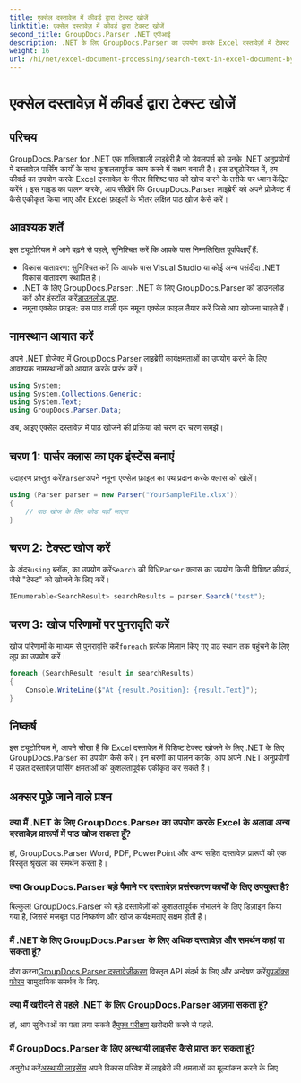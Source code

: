 ```yaml
---
title: एक्सेल दस्तावेज़ में कीवर्ड द्वारा टेक्स्ट खोजें
linktitle: एक्सेल दस्तावेज़ में कीवर्ड द्वारा टेक्स्ट खोजें
second_title: GroupDocs.Parser .NET एपीआई
description: .NET के लिए GroupDocs.Parser का उपयोग करके Excel दस्तावेज़ों में टेक्स्ट खोजना सीखें। अपने .NET अनुप्रयोगों में उन्नत टेक्स्ट खोज क्षमताओं को एकीकृत करें।
weight: 16
url: /hi/net/excel-document-processing/search-text-in-excel-document-by-keyword/
---
```


# एक्सेल दस्तावेज़ में कीवर्ड द्वारा टेक्स्ट खोजें

## परिचय
GroupDocs.Parser for .NET एक शक्तिशाली लाइब्रेरी है जो डेवलपर्स को उनके .NET अनुप्रयोगों में दस्तावेज़ पार्सिंग कार्यों के साथ कुशलतापूर्वक काम करने में सक्षम बनाती है। इस ट्यूटोरियल में, हम कीवर्ड का उपयोग करके Excel दस्तावेज़ के भीतर विशिष्ट पाठ की खोज करने के तरीके पर ध्यान केंद्रित करेंगे। इस गाइड का पालन करके, आप सीखेंगे कि GroupDocs.Parser लाइब्रेरी को अपने प्रोजेक्ट में कैसे एकीकृत किया जाए और Excel फ़ाइलों के भीतर लक्षित पाठ खोज कैसे करें।
## आवश्यक शर्तें
इस ट्यूटोरियल में आगे बढ़ने से पहले, सुनिश्चित करें कि आपके पास निम्नलिखित पूर्वापेक्षाएँ हैं:
- विकास वातावरण: सुनिश्चित करें कि आपके पास Visual Studio या कोई अन्य पसंदीदा .NET विकास वातावरण स्थापित है।
-  .NET के लिए GroupDocs.Parser: .NET के लिए GroupDocs.Parser को डाउनलोड करें और इंस्टॉल करें[डाउनलोड पृष्ठ](https://releases.groupdocs.com/parser/net/).
- नमूना एक्सेल फ़ाइल: उस पाठ वाली एक नमूना एक्सेल फ़ाइल तैयार करें जिसे आप खोजना चाहते हैं।

## नामस्थान आयात करें
अपने .NET प्रोजेक्ट में GroupDocs.Parser लाइब्रेरी कार्यक्षमताओं का उपयोग करने के लिए आवश्यक नामस्थानों को आयात करके प्रारंभ करें।
```csharp
using System;
using System.Collections.Generic;
using System.Text;
using GroupDocs.Parser.Data;
```

अब, आइए एक्सेल दस्तावेज़ में पाठ खोजने की प्रक्रिया को चरण दर चरण समझें।
## चरण 1: पार्सर क्लास का एक इंस्टेंस बनाएं
 उदाहरण प्रस्तुत करें`Parser`अपने नमूना एक्सेल फ़ाइल का पथ प्रदान करके क्लास को खोलें।
```csharp
using (Parser parser = new Parser("YourSampleFile.xlsx"))
{
    // पाठ खोज के लिए कोड यहाँ जाएगा
}
```
## चरण 2: टेक्स्ट खोज करें
 के अंदर`using` ब्लॉक, का उपयोग करें`Search` की विधि`Parser` क्लास का उपयोग किसी विशिष्ट कीवर्ड, जैसे "टेस्ट" को खोजने के लिए करें।
```csharp
IEnumerable<SearchResult> searchResults = parser.Search("test");
```
## चरण 3: खोज परिणामों पर पुनरावृति करें
 खोज परिणामों के माध्यम से पुनरावृत्ति करें`foreach` प्रत्येक मिलान किए गए पाठ स्थान तक पहुंचने के लिए लूप का उपयोग करें।
```csharp
foreach (SearchResult result in searchResults)
{
    Console.WriteLine($"At {result.Position}: {result.Text}");
}
```

## निष्कर्ष
इस ट्यूटोरियल में, आपने सीखा है कि Excel दस्तावेज़ में विशिष्ट टेक्स्ट खोजने के लिए .NET के लिए GroupDocs.Parser का उपयोग कैसे करें। इन चरणों का पालन करके, आप अपने .NET अनुप्रयोगों में उन्नत दस्तावेज़ पार्सिंग क्षमताओं को कुशलतापूर्वक एकीकृत कर सकते हैं।

## अक्सर पूछे जाने वाले प्रश्न
### क्या मैं .NET के लिए GroupDocs.Parser का उपयोग करके Excel के अलावा अन्य दस्तावेज़ प्रारूपों में पाठ खोज सकता हूँ?
हां, GroupDocs.Parser Word, PDF, PowerPoint और अन्य सहित दस्तावेज़ प्रारूपों की एक विस्तृत श्रृंखला का समर्थन करता है।
### क्या GroupDocs.Parser बड़े पैमाने पर दस्तावेज़ प्रसंस्करण कार्यों के लिए उपयुक्त है?
बिल्कुल! GroupDocs.Parser को बड़े दस्तावेज़ों को कुशलतापूर्वक संभालने के लिए डिज़ाइन किया गया है, जिससे मजबूत पाठ निष्कर्षण और खोज कार्यक्षमताएं सक्षम होती हैं।
### मैं .NET के लिए GroupDocs.Parser के लिए अधिक दस्तावेज़ और समर्थन कहां पा सकता हूं?
 दौरा करना[GroupDocs.Parser दस्तावेज़ीकरण](https://tutorials.groupdocs.com/parser/net/) विस्तृत API संदर्भ के लिए और अन्वेषण करें[ग्रुपडॉक्स फोरम](https://forum.groupdocs.com/c/parser/17) सामुदायिक समर्थन के लिए.
### क्या मैं खरीदने से पहले .NET के लिए GroupDocs.Parser आज़मा सकता हूं?
 हां, आप सुविधाओं का पता लगा सकते हैं[मुफ्त परीक्षण](https://releases.groupdocs.com/) खरीदारी करने से पहले.
### मैं GroupDocs.Parser के लिए अस्थायी लाइसेंस कैसे प्राप्त कर सकता हूं?
 अनुरोध करें[अस्थायी लाइसेंस](https://purchase.groupdocs.com/temporary-license/) अपने विकास परिवेश में लाइब्रेरी की क्षमताओं का मूल्यांकन करने के लिए.
